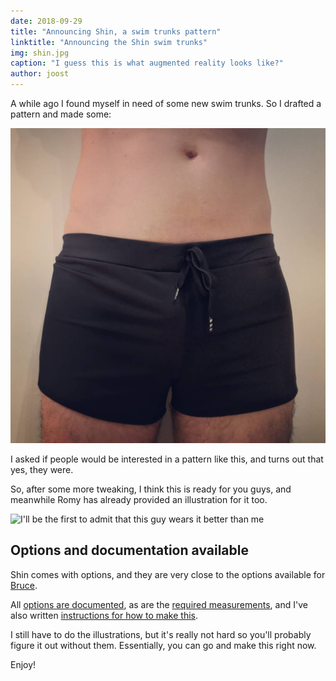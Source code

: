 ```yaml
---
date: 2018-09-29
title: "Announcing Shin, a swim trunks pattern"
linktitle: "Announcing the Shin swim trunks"
img: shin.jpg
caption: "I guess this is what augmented reality looks like?"
author: joost
---
```


A while ago I found myself in need of some new swim trunks. So I drafted a pattern and made some:

![An early tryout of the Shin pattern](sample.jpg)

I asked if people would be interested in a pattern like this, and turns out that yes, they were.

So, after some more tweaking, I think this is ready for you guys, and meanwhile Romy has already provided an illustration for it too.

![I'll be the first to admit that this guy wears it better than me](cover.jpg)

## Options and documentation available

Shin comes with options, and they are very close to the options available for [Bruce](/patterns/bruce).

All [options are documented](/docs/patterns/shin/options), as are the [required measurements](/docs/patterns/shin/measurements), and I've also written [instructions for how to make this](/docs/patterns/shin).

I still have to do the illustrations, but it's really not hard so you'll probably figure it out without them. Essentially, you can go and make this right now.

Enjoy!